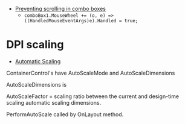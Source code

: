 

- [Preventing scrolling in combo boxes](https://stackoverflow.com/a/1883072/5932184)
  - `comboBox1.MouseWheel += (o, e) => ((HandledMouseEventArgs)e).Handled = true;`


# DPI scaling


- [Automatic Scaling](https://learn.microsoft.com/en-us/dotnet/desktop/winforms/forms/autoscale?view=netdesktop-7.0)

ContainerControl's have AutoScaleMode and AutoScaleDimensions

AutoScaleDimensions is

AutoScaleFactor = scaling ratio between the current and design-time scaling automatic scaling dimensions.

PerformAutoScale called by OnLayout method.
